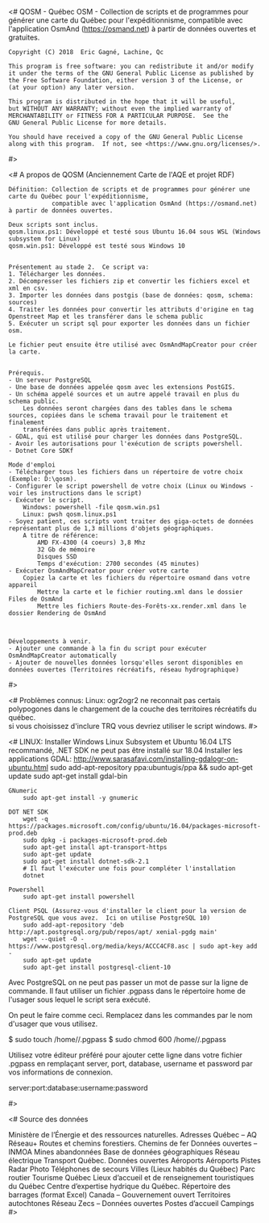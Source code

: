 <#
    QOSM - Québec OSM - Collection de scripts et de programmes pour générer une carte du Québec pour l'expéditionnisme, 
						compatible avec l'application OsmAnd (https://osmand.net) à partir de données ouvertes et gratuites.
    
    Copyright (C) 2018  Eric Gagné, Lachine, Qc

    This program is free software: you can redistribute it and/or modify
    it under the terms of the GNU General Public License as published by
    the Free Software Foundation, either version 3 of the License, or
    (at your option) any later version.

    This program is distributed in the hope that it will be useful,
    but WITHOUT ANY WARRANTY; without even the implied warranty of
    MERCHANTABILITY or FITNESS FOR A PARTICULAR PURPOSE.  See the
    GNU General Public License for more details.

    You should have received a copy of the GNU General Public License
    along with this program.  If not, see <https://www.gnu.org/licenses/>.

#>

<#
	A propos de QOSM
	(Anciennement Carte de l'AQE et projet RDF)

	Définition: Collection de scripts et de programmes pour générer une carte du Québec pour l'expéditionnisme, 
				compatible avec l'application OsmAnd (https://osmand.net) à partir de données ouvertes.
	
	Deux scripts sont inclus.
	qosm.linux.ps1: Développé et testé sous Ubuntu 16.04 sous WSL (Windows subsystem for Linux)
	qosm.win.ps1: Développé est testé sous Windows 10


	Présentement au stade 2.  Ce script va:
	1. Télécharger les données.
	2. Décompresser les fichiers zip et convertir les fichiers excel et xml en csv.
	3. Importer les données dans postgis (base de données: qosm, schema: sources)
	4. Traiter les données pour convertir les attributs d'origine en tag Openstreet Map et les transférer dans le schema public
	5. Exécuter un script sql pour exporter les données dans un fichier osm.

	Le fichier peut ensuite être utilisé avec OsmAndMapCreator pour créer la carte.


	Prérequis.
	- Un serveur PostgreSQL
	- Une base de données appelée qosm avec les extensions PostGIS.
	- Un schéma appelé sources et un autre appelé travail en plus du schema public.   
		Les données seront chargées dans des tables dans le schema sources, copiées dans le schema travail pour le traitement et finalement
		transférées dans public après traitement.
	- GDAL, qui est utilisé pour charger les données dans PostgreSQL.
	- Avoir les autorisations pour l'exécution de scripts powershell.
	- Dotnet Core SDKf

	Mode d'emploi
	- Télécharger tous les fichiers dans un répertoire de votre choix (Exemple: D:\qosm).
	- Configurer le script powershell de votre choix (Linux ou Windows -voir les instructions dans le script)
	- Exécuter le script.
		Windows: powershell -file qosm.win.ps1
		Linux: pwsh qosm.linux.ps1
	- Soyez patient, ces scripts vont traiter des giga-octets de données représentant plus de 1,3 millions d'objets géographiques.
		A titre de référence:  
			AMD FX-4300 (4 coeurs) 3,8 Mhz
			32 Gb de mémoire
			Disques SSD
			Temps d'exécution: 2700 secondes (45 minutes)
	- Exécuter OsmAndMapCreator pour créer votre carte
		Copiez la carte et les fichiers du répertoire osmand dans votre appareil
			Mettre la carte et le fichier routing.xml dans le dossier Files de OsmAnd
			Mettre les fichiers Route-des-Forêts-xx.render.xml dans le dossier Rendering de OsmAnd
		
		

	Développements à venir.
	- Ajouter une commande à la fin du script pour exécuter OsmAndMapCreator automatically
	- Ajouter de nouvelles données lorsqu'elles seront disponibles en données ouvertes (Territoires récréatifs, réseau hydrographique)
#>

<#
	Problèmes connus:
	Linux: 	ogr2ogr2 ne reconnait pas certais polypogones dans le chargement de la couche des territoires récréatifs du québec.  
			si vous choisissez d'inclure TRQ vous devriez utiliser le script windows.
#>

<#
LINUX:
Installer Windows Linux Subsystem et Ubuntu 16.04 LTS recommandé, .NET SDK ne peut pas être installé sur 18.04
Installer les applications
	GDAL: http://www.sarasafavi.com/installing-gdalogr-on-ubuntu.html
		sudo add-apt-repository ppa:ubuntugis/ppa && sudo apt-get update
		sudo apt-get install gdal-bin
		
	GNumeric
		sudo apt-get install -y gnumeric
		
	DOT NET SDK	
		wget -q https://packages.microsoft.com/config/ubuntu/16.04/packages-microsoft-prod.deb
		sudo dpkg -i packages-microsoft-prod.deb
		sudo apt-get install apt-transport-https
		sudo apt-get update
		sudo apt-get install dotnet-sdk-2.1
		# Il faut l'exécuter une fois pour compléter l'installation
		dotnet 

	Powershell
		sudo apt-get install powershell

	Client PSQL (Assurez-vous d'installer le client pour la version de PostgreSQL que vous avez.  Ici on utilise PostgreSQL 10)
		sudo add-apt-repository 'deb http://apt.postgresql.org/pub/repos/apt/ xenial-pgdg main'
		wget --quiet -O - https://www.postgresql.org/media/keys/ACCC4CF8.asc | sudo apt-key add -
		sudo apt-get update
		sudo apt-get install postgresql-client-10
		
Avec PostgreSQL on ne peut pas passer un mot de passe sur la ligne de commande. Il faut utiliser un fichier .pgpass dans le répertoire home 
de l'usager sous lequel le script sera exécuté.

On peut le faire comme ceci.  Remplacez <usager> dans les commandes par le nom d'usager que vous utilisez.

$ sudo touch /home/<usager>/.pgpass
$ sudo chmod 600 /home/<usager>/.pgpass

Utilisez votre éditeur préféré pour ajouter cette ligne dans votre fichier .pgpass en remplaçant server, port, database, username et password
par vos informations de connexion.

server:port:database:username:password

#>

<#
Source des données

Ministère de l’Énergie et des ressources naturelles.
	Adresses Québec – AQ Réseau+
	Routes et chemins forestiers.
	    Chemins de fer
	Données ouvertes – INMOA
	    Mines abandonnées
    Base de données géographiques
	    Réseau électrique
Transport Québec.
	Données ouvertes 
	Aéroports
	    Aéroports Pistes
	    Radar Photo
	    Téléphones de secours
	    Villes (Lieux habités du Québec)
	    Parc routier
Tourisme Québec
	Lieux d’accueil et de renseignement touristiques du Québec
Centre d’expertise hydrique du Québec.
	Répertoire des barrages (format Excel)
Canada – Gouvernement ouvert
	Territoires autochtones
Réseau Zecs – Données ouvertes
    Postes d’accueil
    Campings
#>



		